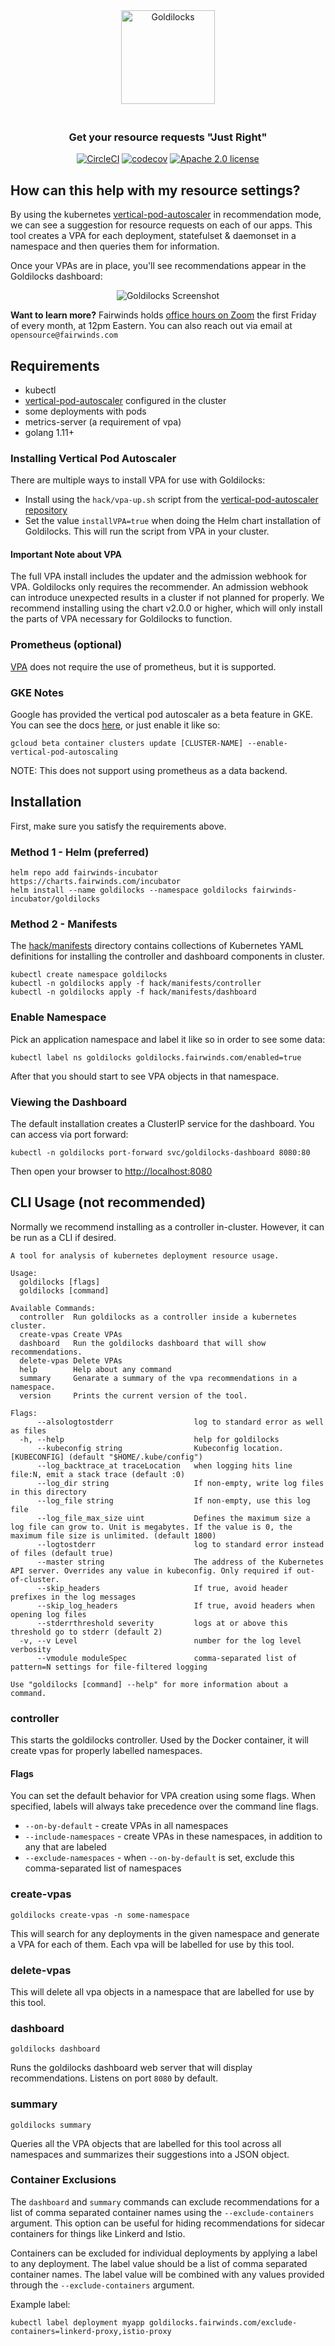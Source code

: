 <div align="center">
<img src="/pkg/dashboard/assets/images/goldilocks.svg" height="150" alt="Goldilocks" style="padding-bottom: 20px" />
<br>

<h3>Get your resource requests "Just Right"</h3>

[![CircleCI](https://circleci.com/gh/FairwindsOps/goldilocks.svg?style=svg&circle-token=affdde2880ec2669f26be783f3f9e412b0d2fb62)](https://circleci.com/gh/FairwindsOps/goldilocks) [![codecov](https://codecov.io/gh/FairwindsOps/goldilocks/branch/master/graph/badge.svg?token=jkXRJcqr49)](https://codecov.io/gh/FairwindsOps/goldilocks) [![Apache 2.0 license](https://img.shields.io/badge/licence-Apache2-brightgreen.svg)](https://opensource.org/licenses/Apache-2.0)
</div>

## How can this help with my resource settings?

By using the kubernetes [vertical-pod-autoscaler](https://github.com/kubernetes/autoscaler/tree/master/vertical-pod-autoscaler) in recommendation mode, we can see a suggestion for resource requests on each of our apps. This tool creates a VPA for each deployment, statefulset & daemonset in a namespace and then queries them for information.

Once your VPAs are in place, you'll see recommendations appear in the Goldilocks dashboard:
<div align="center">
<img src="img/screenshot.png" alt="Goldilocks Screenshot" />
</div>

**Want to learn more?** Fairwinds holds [office hours on Zoom](https://zoom.us/j/242508205) the first Friday of every month, at 12pm Eastern. You can also reach out via email at `opensource@fairwinds.com`

## Requirements

* kubectl
* [vertical-pod-autoscaler](https://github.com/kubernetes/autoscaler/tree/master/vertical-pod-autoscaler) configured in the cluster
* some deployments with pods
* metrics-server (a requirement of vpa)
* golang 1.11+

### Installing Vertical Pod Autoscaler

There are multiple ways to install VPA for use with Goldilocks:

* Install using the `hack/vpa-up.sh` script from the [vertical-pod-autoscaler repository](https://github.com/kubernetes/autoscaler/tree/master/vertical-pod-autoscaler)
* Set the value `installVPA=true` when doing the Helm chart installation of Goldilocks. This will run the script from VPA in your cluster.

#### Important Note about VPA

The full VPA install includes the updater and the admission webhook for VPA. Goldilocks only requires the recommender. An admission webhook can introduce unexpected results in a cluster if not planned for properly. We recommend installing using the chart v2.0.0 or higher, which will only install the parts of VPA necessary for Goldilocks to function.

### Prometheus (optional)

[VPA](https://github.com/kubernetes/autoscaler/tree/master/vertical-pod-autoscaler) does not require the use of prometheus, but it is supported.

### GKE Notes

Google has provided the vertical pod autoscaler as a beta feature in GKE. You can see the docs [here](https://cloud.google.com/kubernetes-engine/docs/how-to/vertical-pod-autoscaling), or just enable it like so:

```
gcloud beta container clusters update [CLUSTER-NAME] --enable-vertical-pod-autoscaling
```

NOTE: This does not support using prometheus as a data backend.

## Installation

First, make sure you satisfy the requirements above.

### Method 1 - Helm (preferred)

```
helm repo add fairwinds-incubator https://charts.fairwinds.com/incubator
helm install --name goldilocks --namespace goldilocks fairwinds-incubator/goldilocks
```

### Method 2 - Manifests

The [hack/manifests](hack/manifests) directory contains collections of Kubernetes YAML definitions for installing the controller and dashboard components in cluster.

```
kubectl create namespace goldilocks
kubectl -n goldilocks apply -f hack/manifests/controller
kubectl -n goldilocks apply -f hack/manifests/dashboard
```

### Enable Namespace

Pick an application namespace and label it like so in order to see some data:

```
kubectl label ns goldilocks goldilocks.fairwinds.com/enabled=true
```

After that you should start to see VPA objects in that namespace.

### Viewing the Dashboard

The default installation creates a ClusterIP service for the dashboard. You can access via port forward:

```
kubectl -n goldilocks port-forward svc/goldilocks-dashboard 8080:80
```

Then open your browser to [http://localhost:8080](http://localhost:8080)

## CLI Usage (not recommended)

Normally we recommend installing as a controller in-cluster. However, it can be run as a CLI if desired.

```
A tool for analysis of kubernetes deployment resource usage.

Usage:
  goldilocks [flags]
  goldilocks [command]

Available Commands:
  controller  Run goldilocks as a controller inside a kubernetes cluster.
  create-vpas Create VPAs
  dashboard   Run the goldilocks dashboard that will show recommendations.
  delete-vpas Delete VPAs
  help        Help about any command
  summary     Genarate a summary of the vpa recommendations in a namespace.
  version     Prints the current version of the tool.

Flags:
      --alsologtostderr                  log to standard error as well as files
  -h, --help                             help for goldilocks
      --kubeconfig string                Kubeconfig location. [KUBECONFIG] (default "$HOME/.kube/config")
      --log_backtrace_at traceLocation   when logging hits line file:N, emit a stack trace (default :0)
      --log_dir string                   If non-empty, write log files in this directory
      --log_file string                  If non-empty, use this log file
      --log_file_max_size uint           Defines the maximum size a log file can grow to. Unit is megabytes. If the value is 0, the maximum file size is unlimited. (default 1800)
      --logtostderr                      log to standard error instead of files (default true)
      --master string                    The address of the Kubernetes API server. Overrides any value in kubeconfig. Only required if out-of-cluster.
      --skip_headers                     If true, avoid header prefixes in the log messages
      --skip_log_headers                 If true, avoid headers when opening log files
      --stderrthreshold severity         logs at or above this threshold go to stderr (default 2)
  -v, --v Level                          number for the log level verbosity
      --vmodule moduleSpec               comma-separated list of pattern=N settings for file-filtered logging

Use "goldilocks [command] --help" for more information about a command.
```
### controller

This starts the goldilocks controller. Used by the Docker container, it will create vpas for properly labelled namespaces.

#### Flags
You can set the default behavior for VPA creation using some flags. When specified, labels will always take precedence over the command line flags.

* `--on-by-default` - create VPAs in all namespaces
* `--include-namespaces` - create VPAs in these namespaces, in addition to any that are labeled
* `--exclude-namespaces` - when `--on-by-default` is set, exclude this comma-separated list of namespaces

### create-vpas

`goldilocks create-vpas -n some-namespace`

This will search for any deployments in the given namespace and generate a VPA for each of them.  Each vpa will be labelled for use by this tool.

### delete-vpas

This will delete all vpa objects in a namespace that are labelled for use by this tool.

### dashboard

`goldilocks dashboard`

Runs the goldilocks dashboard web server that will display recommendations. Listens on port `8080` by default.

### summary

`goldilocks summary`

Queries all the VPA objects that are labelled for this tool across all namespaces and summarizes their suggestions into a JSON object.

### Container Exclusions

The `dashboard` and `summary` commands can exclude recommendations for a list of comma separated container names using the `--exclude-containers` argument. This option can be useful for hiding recommendations for sidecar containers for things like Linkerd and Istio.

Containers can be excluded for individual deployments by applying a label to any deployment. The label value should be a list of comma separated container names. The label value will be combined with any values provided through the `--exclude-containers` argument.

Example label:

`kubectl label deployment myapp goldilocks.fairwinds.com/exclude-containers=linkerd-proxy,istio-proxy`
